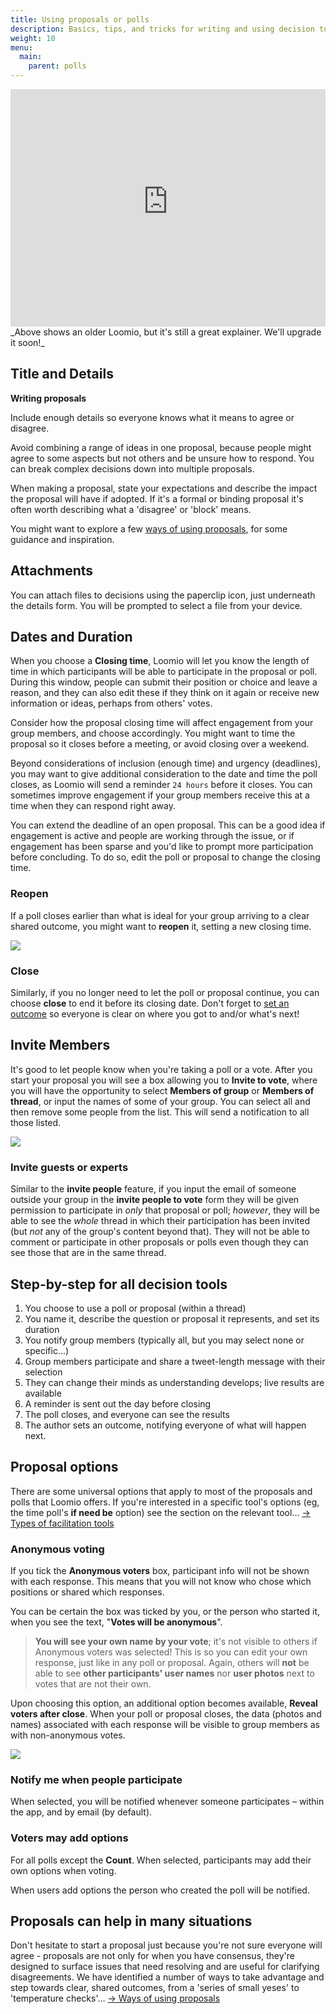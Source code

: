 ```yaml
---
title: Using proposals or polls
description: Basics, tips, and tricks for writing and using decision tools.
weight: 10
menu:
  main:
    parent: polls
---
```


<iframe width="100%" height="380px" src="https://www.youtube-nocookie.com/embed/ePILBTxgkmE" frameborder="0" allowfullscreen></iframe>
_Above shows an older Loomio, but it's still a great explainer. We'll upgrade it soon!_

## Title and Details

**Writing proposals**

Include enough details so everyone knows what it means to agree or disagree.

Avoid combining a range of ideas in one proposal, because people might agree to some aspects but not others and be unsure how to respond. You can break complex decisions down into multiple proposals.

When making a proposal, state your expectations and describe the impact the proposal will have if adopted. If it's a formal or binding proposal it's often worth describing what a 'disagree' or 'block' means.

You might want to explore a few [ways of using proposals](../proposal_types/#ways-of-using-proposals), for some guidance and inspiration.

## Attachments

You can attach files to decisions using the paperclip icon, just underneath the details form. You will be prompted to select a file from your device.

## Dates and Duration

When you choose a **Closing time**, Loomio will let you know the length of time in which participants will be able to participate in the proposal or poll. During this window, people can submit their position or choice and leave a reason, and they can also edit these if they think on it again or receive new information or ideas, perhaps from others' votes.

Consider how the proposal closing time will affect engagement from your group members, and choose accordingly. You might want to time the proposal so it closes before a meeting, or avoid closing over a weekend.

Beyond considerations of inclusion (enough time) and urgency (deadlines), you may want to give additional consideration to the date and time the poll closes, as Loomio will send a reminder `24 hours` before it closes. You can sometimes improve engagement if your group members receive this at a time when they can respond right away.

You can extend the deadline of an open proposal. This can be a good idea if engagement is active and people are working through the issue, or if engagement has been sparse and you'd like to prompt more participation before concluding. To do so, edit the poll or proposal to change the closing time.

### Reopen

If a poll closes earlier than what is ideal for your group arriving to a clear shared outcome, you might want to **reopen** it, setting a new closing time.

![](reopen.png)

### Close

Similarly, if you no longer need to let the poll or proposal continue, you can choose **close** to end it before its closing date. Don't forget to [set an outcome](../outcomes) so everyone is clear on where you got to and/or what's next!

## Invite Members

It's good to let people know when you're taking a poll or a vote. After you start your proposal you will see a box allowing you to **Invite to vote**, where you will have the opportunity to select **Members of group** or **Members of thread**, or input the names of some of your group. You can select all and then remove some people from the list. This will send a notification to all those listed.

![](invite_people_to_vote_modal.png)

### Invite guests or experts

Similar to the **invite people** feature, if you input the email of someone outside your group in the **invite people to vote** form they will be given permission to participate in _only_ that proposal or poll; _however_, they will be able to see the _whole_ thread in which their participation has been invited (but _not_ any of the group's content beyond that). They will not be able to comment or participate in other proposals or polls even though they can see those that are in the same thread.

## Step-by-step for all decision tools

1. You choose to use a poll or proposal (within a thread)
2. You name it, describe the question or proposal it represents, and set its duration
3. You notify group members (typically all, but you may select none or specific...)
3. Group members participate and share a tweet-length message with their selection
4. They can change their minds as understanding develops; live results are available
5. A reminder is sent out the day before closing
6. The poll closes, and everyone can see the results
7. The author sets an outcome, notifying everyone of what will happen next.

## Proposal options

There are some universal options that apply to most of the proposals and polls that Loomio offers. If you're interested in a specific tool's options (eg, the time poll's **if need be** option) see the section on the relevant tool… [→ Types of facilitation tools](../proposal_types)

### Anonymous voting

If you tick the **Anonymous voters** box, participant info will not be shown with each response. This means that you will not know who chose which positions or shared which responses.

You can be certain the box was ticked by you, or the person who started it, when you see the text, "**Votes will be anonymous**".

> **You will see your own name by your vote**; it's not visible to others if Anonymous voters was selected! This is so you can edit your own response, just like in any poll or proposal. Again, others will **not** be able to see **other participants' user names** nor **user photos** next to votes that are not their own.

Upon choosing this option, an additional option becomes available, **Reveal voters after close**. When your poll or proposal closes, the data (photos and names) associated with each response will be visible to group members as with non-anonymous votes.

![](reveal_voters_after_close.png)

### Notify me when people participate

When selected, you will be notified whenever someone participates – within the app, and by email (by default).

### Voters may add options

For all polls except the **Count**. When selected, participants may add their own options when voting.

When users add options the person who created the poll will be notified.

## Proposals can help in many situations

Don't hesitate to start a proposal just because you're not sure everyone will agree - proposals are not only for when you have consensus, they're designed to surface issues that need resolving and are useful for clarifying disagreements. We have identified a number of ways to take advantage and step towards clear, shared outcomes, from a 'series of small yeses' to 'temperature checks'… [→ Ways of using proposals](../proposal_types/#ways-of-using-proposals)
